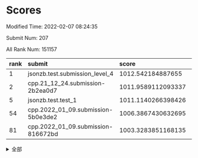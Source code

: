 # Scores

Modified Time: 2022-02-07 08:24:35

Submit Num: 207

All Rank Num: 151157

| rank |               submit               |       score        |       sigma        | pk_num |
| :--- | :--------------------------------- | :----------------- | :----------------- | :----- |
| 1    | jsonzb.test.submission_level_4     | 1012.542184887655  | 0.7920248467570348 | 2920   |
| 2    | cpp.21_12_24.submission-2b2ea0d7   | 1011.9589112093337 | 0.7849007198122016 | 2923   |
| 5    | jsonzb.test.test_1                 | 1011.1140266398426 | 0.7685803202943394 | 2924   |
| 54   | cpp.2022_01_09.submission-5b0e3de2 | 1006.3867430632695 | 0.7156109738506871 | 2926   |
| 81   | cpp.2022_01_09.submission-816672bd | 1003.3283851168135 | 0.6971944892879276 | 2922   |


<details>
<summary>全部</summary>

| rank |                 submit                 |       score        |       sigma        | pk_num |
| :--- | :------------------------------------- | :----------------- | :----------------- | :----- |
| 1    | jsonzb.test.submission_level_4         | 1012.542184887655  | 0.7920248467570348 | 2920   |
| 2    | cpp.21_12_24.submission-2b2ea0d7       | 1011.9589112093337 | 0.7849007198122016 | 2923   |
| 3    | gobigger.level_3.submission_level_3_37 | 1011.4420127849045 | 0.7564031518122067 | 2925   |
| 4    | gobigger.level_3.submission_level_3_33 | 1011.2578098160194 | 0.7707079374494561 | 2927   |
| 5    | jsonzb.test.test_1                     | 1011.1140266398426 | 0.7685803202943394 | 2924   |
| 6    | gobigger.level_3.submission_level_3_39 | 1010.957518196877  | 0.7664983712897939 | 2924   |
| 7    | gobigger.level_3.submission_level_3_21 | 1010.9146172382084 | 0.7706106715628228 | 2918   |
| 8    | gobigger.level_3.submission_level_3_7  | 1010.7684103166976 | 0.7841627020692957 | 2919   |
| 9    | gobigger.level_3.submission_level_3_5  | 1010.6710811769121 | 0.7842938793141283 | 2914   |
| 10   | gobigger.level_3.submission_level_3_6  | 1010.4652229508727 | 0.7701062972606821 | 2922   |
| 11   | gobigger.level_3.submission_level_3_9  | 1010.4207794351845 | 0.7751905332565676 | 2924   |
| 12   | gobigger.level_3.submission_level_3_32 | 1010.4030998506325 | 0.7779539465752254 | 2917   |
| 13   | gobigger.level_3.submission_level_3_30 | 1010.3875857469318 | 0.7636047327030575 | 2920   |
| 14   | gobigger.level_3.submission_level_3_14 | 1010.3811788968833 | 0.7729348659699297 | 2918   |
| 15   | gobigger.level_3.submission_level_3_25 | 1010.3355999301199 | 0.7607757366824699 | 2918   |
| 16   | gobigger.level_3.submission_level_3_4  | 1010.3146409925357 | 0.7574829202541328 | 2920   |
| 17   | gobigger.level_3.submission_level_3_18 | 1010.1987904158893 | 0.7749413641149663 | 2924   |
| 18   | gobigger.level_3.submission_level_3_23 | 1010.1984642642245 | 0.7737400990212122 | 2925   |
| 19   | gobigger.level_3.submission_level_3_36 | 1010.1435691677993 | 0.7610166068123081 | 2922   |
| 20   | gobigger.level_3.submission_level_3_10 | 1009.9534656338626 | 0.757417706431452  | 2923   |
| 21   | gobigger.level_3.submission_level_3_17 | 1009.9358832590841 | 0.7650273106222857 | 2919   |
| 22   | gobigger.level_3.submission_level_3_42 | 1009.9152567936129 | 0.7723476653250514 | 2919   |
| 23   | gobigger.level_3.submission_level_3_29 | 1009.9047187685085 | 0.7583190404591408 | 2923   |
| 24   | gobigger.level_3.submission_level_3_48 | 1009.8875012065113 | 0.7471188700831294 | 2918   |
| 25   | gobigger.level_3.submission_level_3_24 | 1009.8320907762319 | 0.7668143263091072 | 2918   |
| 26   | gobigger.level_3.submission_level_3_19 | 1009.8103982305549 | 0.7684867085884137 | 2921   |
| 27   | gobigger.level_3.submission_level_3_8  | 1009.7279471274367 | 0.7494558570484711 | 2918   |
| 28   | gobigger.level_3.submission_level_3_12 | 1009.7079731976625 | 0.7667783532365169 | 2922   |
| 29   | gobigger.level_3.submission_level_3_2  | 1009.6028188991676 | 0.7299036062495843 | 2923   |
| 30   | gobigger.level_3.submission_level_3_3  | 1009.6004537817402 | 0.7594871673570347 | 2925   |
| 31   | gobigger.level_3.submission_level_3_44 | 1009.5986673748604 | 0.7582663399214536 | 2927   |
| 32   | gobigger.level_3.submission_level_3_49 | 1009.5960877763746 | 0.7460031025878099 | 2922   |
| 33   | gobigger.level_3.submission_level_3_27 | 1009.530487373041  | 0.7312884685145093 | 2920   |
| 34   | gobigger.level_3.submission_level_3_13 | 1009.5000562105347 | 0.75044894961385   | 2919   |
| 35   | gobigger.level_3.submission_level_3_1  | 1009.4603260746129 | 0.7284810881132816 | 2916   |
| 36   | gobigger.level_3.submission_level_3_41 | 1009.3916939804964 | 0.7382483101371439 | 2920   |
| 37   | gobigger.level_3.submission_level_3_16 | 1009.3855914648934 | 0.7698784942169102 | 2923   |
| 38   | gobigger.level_3.submission_level_3_45 | 1009.3706246867443 | 0.744085385194398  | 2917   |
| 39   | gobigger.level_3.submission_level_3_11 | 1009.3671392677594 | 0.741780819501996  | 2919   |
| 40   | gobigger.level_3.submission_level_3_22 | 1009.3559499714105 | 0.7540192145283872 | 2920   |
| 41   | gobigger.level_3.submission_level_3_35 | 1009.29967417598   | 0.7565983270962859 | 2923   |
| 42   | gobigger.level_3.submission_level_3_38 | 1009.1081518552585 | 0.7735229758297251 | 2921   |
| 43   | gobigger.level_3.submission_level_3_43 | 1009.0844485440374 | 0.733434761716093  | 2923   |
| 44   | gobigger.level_3.submission_level_3_31 | 1008.9467275853715 | 0.7413335775605802 | 2925   |
| 45   | gobigger.level_3.submission_level_3_46 | 1008.9264577796241 | 0.7464038190892721 | 2921   |
| 46   | gobigger.level_3.submission_level_3_0  | 1008.909139874314  | 0.7410015053331411 | 2926   |
| 47   | gobigger.level_3.submission_level_3_15 | 1008.8966182394884 | 0.7419949424037422 | 2920   |
| 48   | gobigger.level_3.submission_level_3_26 | 1008.848000921228  | 0.7304911701344852 | 2921   |
| 49   | gobigger.level_3.submission_level_3_40 | 1008.8154269356111 | 0.7484095132985219 | 2920   |
| 50   | gobigger.level_3.submission_level_3_20 | 1008.6822742325402 | 0.7359209400041333 | 2917   |
| 51   | gobigger.level_3.submission_level_3_47 | 1008.212306557328  | 0.7727481496734532 | 2922   |
| 52   | gobigger.level_3.submission_level_3_34 | 1008.121559036054  | 0.7290620070853489 | 2925   |
| 53   | gobigger.level_3.submission_level_3_28 | 1007.815803215892  | 0.7548583263925248 | 2919   |
| 54   | cpp.2022_01_09.submission-5b0e3de2     | 1006.3867430632695 | 0.7156109738506871 | 2926   |
| 55   | gobigger.level_1.submission_level_1_42 | 1005.7341184650827 | 0.7191794493787407 | 2919   |
| 56   | gobigger.level_1.submission_level_1_20 | 1005.0998149280218 | 0.717693908108542  | 2918   |
| 57   | gobigger.level_1.submission_level_1_11 | 1004.5342468521517 | 0.7064920901597035 | 2919   |
| 58   | gobigger.level_1.submission_level_1_14 | 1004.422212992296  | 0.734890984788333  | 2920   |
| 59   | gobigger.level_1.submission_level_1_34 | 1004.4034542901964 | 0.725120065318731  | 2914   |
| 60   | gobigger.level_1.submission_level_1_39 | 1004.3459689827599 | 0.7148656576063451 | 2920   |
| 61   | gobigger.level_1.submission_level_1_48 | 1004.2914377690053 | 0.7090948383436755 | 2917   |
| 62   | gobigger.level_1.submission_level_1_23 | 1004.2710015126253 | 0.713754899968741  | 2923   |
| 63   | gobigger.level_1.submission_level_1_19 | 1004.1476007161608 | 0.7262933050939194 | 2918   |
| 64   | gobigger.level_1.submission_level_1_24 | 1004.1139162938385 | 0.7252826209369417 | 2923   |
| 65   | gobigger.level_1.submission_level_1_47 | 1004.0920464048168 | 0.7173843313724599 | 2917   |
| 66   | gobigger.level_1.submission_level_1_17 | 1004.069674508797  | 0.7216168289209955 | 2925   |
| 67   | gobigger.level_1.submission_level_1_33 | 1003.998482398227  | 0.7127090995395022 | 2922   |
| 68   | gobigger.level_1.submission_level_1_27 | 1003.9149145424594 | 0.7088944012084556 | 2924   |
| 69   | gobigger.level_1.submission_level_1_15 | 1003.8914244249399 | 0.7161859592694924 | 2925   |
| 70   | gobigger.level_1.submission_level_1_38 | 1003.8592123373428 | 0.7068089210748233 | 2916   |
| 71   | gobigger.level_1.submission_level_1_44 | 1003.8466261496361 | 0.7118812599770789 | 2920   |
| 72   | gobigger.level_1.submission_level_1_7  | 1003.6892322048168 | 0.7233931372621125 | 2921   |
| 73   | gobigger.level_1.submission_level_1_8  | 1003.6690965142243 | 0.7190573135732736 | 2922   |
| 74   | gobigger.level_1.submission_level_1_13 | 1003.618974376503  | 0.7144944655910518 | 2922   |
| 75   | gobigger.level_1.submission_level_1_21 | 1003.4466239572815 | 0.7207117142791427 | 2921   |
| 76   | gobigger.level_1.submission_level_1_31 | 1003.4188280816403 | 0.7135124731786111 | 2919   |
| 77   | gobigger.level_1.submission_level_1_10 | 1003.3988223839549 | 0.7111850071180389 | 2920   |
| 78   | gobigger.level_1.submission_level_1_37 | 1003.3546891652094 | 0.7210895622419732 | 2916   |
| 79   | gobigger.level_1.submission_level_1_49 | 1003.3479213352227 | 0.7147218975563246 | 2918   |
| 80   | gobigger.level_1.submission_level_1_2  | 1003.3412458403807 | 0.7224345539029294 | 2917   |
| 81   | cpp.2022_01_09.submission-816672bd     | 1003.3283851168135 | 0.6971944892879276 | 2922   |
| 82   | gobigger.level_1.submission_level_1_16 | 1003.2743626505661 | 0.7209926812258597 | 2926   |
| 83   | gobigger.level_1.submission_level_1_30 | 1003.2445812374264 | 0.710379854684651  | 2925   |
| 84   | gobigger.level_1.submission_level_1_46 | 1003.230219470377  | 0.7187646851393306 | 2922   |
| 85   | gobigger.level_1.submission_level_1_3  | 1003.2133618120654 | 0.7077981227097313 | 2926   |
| 86   | gobigger.level_1.submission_level_1_1  | 1003.1522027738687 | 0.7299669446349988 | 2923   |
| 87   | gobigger.level_1.submission_level_1_28 | 1003.0865343480548 | 0.7067123516370549 | 2923   |
| 88   | gobigger.level_1.submission_level_1_29 | 1003.075922269265  | 0.7141490596270751 | 2926   |
| 89   | gobigger.level_1.submission_level_1_35 | 1003.0398559373062 | 0.7068218101083873 | 2920   |
| 90   | gobigger.level_1.submission_level_1_0  | 1003.031425958908  | 0.7231076822447148 | 2926   |
| 91   | gobigger.level_1.submission_level_1_12 | 1003.0190908541002 | 0.7132243004358876 | 2922   |
| 92   | gobigger.level_1.submission_level_1_40 | 1002.9757191054961 | 0.7001302294555166 | 2917   |
| 93   | gobigger.level_1.submission_level_1_9  | 1002.9668101449006 | 0.7171220281874897 | 2924   |
| 94   | gobigger.level_1.submission_level_1_18 | 1002.9486022914285 | 0.7070718826985531 | 2921   |
| 95   | gobigger.level_1.submission_level_1_22 | 1002.8858060753096 | 0.7129082008521783 | 2920   |
| 96   | gobigger.level_1.submission_level_1_36 | 1002.8856315162892 | 0.7047204242466458 | 2918   |
| 97   | gobigger.level_1.submission_level_1_43 | 1002.8730716762825 | 0.7097724528005642 | 2919   |
| 98   | gobigger.level_1.submission_level_1_32 | 1002.8237277670623 | 0.7189682995851154 | 2919   |
| 99   | gobigger.level_1.submission_level_1_26 | 1002.8182858605021 | 0.716390510544584  | 2916   |
| 100  | gobigger.level_1.submission_level_1_45 | 1002.8022491199522 | 0.7159033602100529 | 2924   |
| 101  | gobigger.level_1.submission_level_1_41 | 1002.5161741679542 | 0.7013423680892682 | 2922   |
| 102  | gobigger.level_1.submission_level_1_6  | 1002.4669564282658 | 0.7193204222595811 | 2923   |
| 103  | gobigger.level_1.submission_level_1_25 | 1002.3080398950088 | 0.7127999632489875 | 2918   |
| 104  | gobigger.level_1.submission_level_1_4  | 1001.9934934621707 | 0.7136489965710165 | 2923   |
| 105  | gobigger.level_1.submission_level_1_5  | 1000.8283305408895 | 0.7120965944129017 | 2917   |
| 106  | gobigger.random.submission_random_38   | 997.2681154143896  | 0.7231082643396645 | 2922   |
| 107  | gobigger.random.submission_random_41   | 997.1591338243315  | 0.7163777399828976 | 2920   |
| 108  | gobigger.random.submission_random_25   | 997.0550986887071  | 0.6992526596298609 | 2918   |
| 109  | gobigger.random.submission_random_42   | 996.9878868799972  | 0.715840767359528  | 2923   |
| 110  | gobigger.random.submission_random_46   | 996.9558441921865  | 0.6989200732218261 | 2920   |
| 111  | gobigger.random.submission_random_36   | 996.9298158649492  | 0.7155400613450584 | 2924   |
| 112  | gobigger.random.submission_random_44   | 996.8622532362299  | 0.7055894840951716 | 2918   |
| 113  | gobigger.random.submission_random_16   | 996.6827298485056  | 0.7183926070493546 | 2922   |
| 114  | gobigger.random.submission_random_32   | 996.6800823129305  | 0.7201969277185415 | 2918   |
| 115  | gobigger.random.submission_random_1    | 996.350224759474   | 0.7034251015534801 | 2918   |
| 116  | gobigger.random.submission_random_33   | 996.3351039156175  | 0.7121575059485092 | 2916   |
| 117  | gobigger.random.submission_random_23   | 996.3274861468038  | 0.698994748193907  | 2924   |
| 118  | gobigger.random.submission_random_29   | 996.285397607019   | 0.7087868457617277 | 2921   |
| 119  | gobigger.random.submission_random_49   | 996.2534212511947  | 0.7093671445650365 | 2925   |
| 120  | gobigger.random.submission_random_17   | 996.1878394190329  | 0.7124277832251276 | 2920   |
| 121  | gobigger.random.submission_random_22   | 996.1828793556301  | 0.7140053603157845 | 2924   |
| 122  | gobigger.random.submission_random_9    | 996.1736988736294  | 0.7141492259409785 | 2922   |
| 123  | gobigger.random.submission_random_27   | 996.1672121963416  | 0.7135721338910955 | 2925   |
| 124  | gobigger.random.submission_random_11   | 996.1559105617262  | 0.7357760777177811 | 2922   |
| 125  | gobigger.random.submission_random_28   | 996.1311487335     | 0.7071362824870397 | 2921   |
| 126  | gobigger.random.submission_random_14   | 996.0828073846642  | 0.7158940008009139 | 2921   |
| 127  | gobigger.random.submission_random_6    | 996.0716743670414  | 0.714573207794279  | 2922   |
| 128  | gobigger.random.submission_random_24   | 996.0676127709096  | 0.7148606770578761 | 2919   |
| 129  | gobigger.random.submission_random_45   | 996.0591357552844  | 0.7083417097115144 | 2923   |
| 130  | gobigger.random.submission_random_5    | 996.0410993204524  | 0.7211405968502984 | 2924   |
| 131  | gobigger.random.submission_random_30   | 995.9807326526612  | 0.7242103955149242 | 2925   |
| 132  | gobigger.random.submission_random_13   | 995.9801000864893  | 0.707335545298663  | 2919   |
| 133  | gobigger.random.submission_random_34   | 995.9268962215892  | 0.7087119947580968 | 2926   |
| 134  | gobigger.random.submission_random_47   | 995.8906774346267  | 0.7060323058335443 | 2920   |
| 135  | gobigger.random.submission_random_35   | 995.8676496252858  | 0.7126500049208215 | 2920   |
| 136  | gobigger.random.submission_random_4    | 995.8571287291913  | 0.7107642141430462 | 2917   |
| 137  | gobigger.random.submission_random_8    | 995.8198221793672  | 0.7089852690114086 | 2920   |
| 138  | gobigger.random.submission_random_40   | 995.7682167846316  | 0.7157521641868019 | 2919   |
| 139  | gobigger.random.submission_random_21   | 995.7191562761412  | 0.7022456258916883 | 2919   |
| 140  | gobigger.random.submission_random_15   | 995.7037265269603  | 0.6966365667572136 | 2928   |
| 141  | gobigger.random.submission_random_31   | 995.624367659214   | 0.7049992449841116 | 2926   |
| 142  | gobigger.random.submission_random_12   | 995.58576185671    | 0.7312199654782133 | 2916   |
| 143  | gobigger.random.submission_random_18   | 995.5526421951241  | 0.726344397577359  | 2920   |
| 144  | gobigger.random.submission_random_19   | 995.5241841944473  | 0.6997388318820316 | 2920   |
| 145  | gobigger.random.submission_random_20   | 995.4405882184992  | 0.7121225156630385 | 2921   |
| 146  | gobigger.random.submission_random_37   | 995.3857437781865  | 0.7028102823045802 | 2920   |
| 147  | gobigger.random.submission_random_26   | 995.356006791692   | 0.7062576364815389 | 2916   |
| 148  | gobigger.random.submission_random_0    | 995.3202775852699  | 0.7149900015178993 | 2921   |
| 149  | gobigger.random.submission_random_48   | 995.2582639494605  | 0.7175738033246568 | 2925   |
| 150  | gobigger.random.submission_random_43   | 995.2028583952253  | 0.7112498208180119 | 2923   |
| 151  | gobigger.random.submission_random_3    | 995.1608645238585  | 0.7065803892182281 | 2917   |
| 152  | gobigger.random.submission_random_7    | 995.0560225654574  | 0.7186545786313885 | 2923   |
| 153  | gobigger.random.submission_random_39   | 995.0438949035088  | 0.7140564395216458 | 2915   |
| 154  | gobigger.level_2.submission_level_2_1  | 994.9111392237794  | 0.7288343669026824 | 2919   |
| 155  | gobigger.random.submission_random_10   | 994.646264689945   | 0.7125418292824928 | 2920   |
| 156  | gobigger.random.submission_random_2    | 994.6066188409668  | 0.7129736352259701 | 2923   |
| 157  | gobigger.level_2.submission_level_2_41 | 994.5615779761255  | 0.7243739412227533 | 2915   |
| 158  | gobigger.level_2.submission_level_2_21 | 993.8526990649439  | 0.7366433748616992 | 2921   |
| 159  | gobigger.level_2.submission_level_2_49 | 993.3106273281797  | 0.7602019379237678 | 2922   |
| 160  | gobigger.level_2.submission_level_2_25 | 993.2585862056795  | 0.719550134648548  | 2916   |
| 161  | gobigger.level_2.submission_level_2_4  | 993.2430644269766  | 0.7385536291127247 | 2927   |
| 162  | gobigger.level_2.submission_level_2_42 | 993.2310608992028  | 0.7357713421356021 | 2922   |
| 163  | gobigger.level_2.submission_level_2_24 | 993.1957129832649  | 0.7337823696606749 | 2919   |
| 164  | gobigger.level_2.submission_level_2_11 | 992.9641035636731  | 0.7364846307372686 | 2913   |
| 165  | gobigger.level_2.submission_level_2_0  | 992.8389468127957  | 0.7374143119288807 | 2921   |
| 166  | gobigger.level_2.submission_level_2_37 | 992.8191079135762  | 0.7352780015650521 | 2919   |
| 167  | gobigger.level_2.submission_level_2_16 | 992.6989381965701  | 0.7422498606864533 | 2921   |
| 168  | gobigger.level_2.submission_level_2_48 | 992.6959363243075  | 0.7311578214756769 | 2924   |
| 169  | gobigger.level_2.submission_level_2_18 | 992.6859805621349  | 0.7353036654812429 | 2920   |
| 170  | gobigger.level_2.submission_level_2_47 | 992.5927421040222  | 0.7444890239487614 | 2917   |
| 171  | gobigger.level_2.submission_level_2_9  | 992.4563624451672  | 0.7307218244168104 | 2919   |
| 172  | gobigger.level_2.submission_level_2_38 | 992.3485484276711  | 0.7271945773597723 | 2924   |
| 173  | gobigger.level_2.submission_level_2_28 | 992.336779867861   | 0.7369298335919072 | 2918   |
| 174  | gobigger.level_2.submission_level_2_6  | 992.3180182313926  | 0.7495024192206182 | 2922   |
| 175  | gobigger.level_2.submission_level_2_31 | 992.3152440263466  | 0.7314731038585952 | 2922   |
| 176  | gobigger.level_2.submission_level_2_44 | 992.2673779278808  | 0.7406123314503148 | 2917   |
| 177  | gobigger.level_2.submission_level_2_19 | 992.2335684303799  | 0.7577883431554454 | 2924   |
| 178  | gobigger.level_2.submission_level_2_5  | 992.1963858933198  | 0.7551765820412125 | 2919   |
| 179  | gobigger.level_2.submission_level_2_45 | 992.1827710915214  | 0.7610075111528414 | 2926   |
| 180  | gobigger.level_2.submission_level_2_14 | 992.1743344595455  | 0.7495569640541737 | 2919   |
| 181  | gobigger.level_2.submission_level_2_33 | 992.1386746693287  | 0.7543815101021835 | 2925   |
| 182  | gobigger.level_2.submission_level_2_43 | 992.0499044605513  | 0.7426894835184896 | 2920   |
| 183  | gobigger.level_2.submission_level_2_39 | 992.0443447845114  | 0.7454427815358027 | 2918   |
| 184  | gobigger.level_2.submission_level_2_23 | 992.0077222907921  | 0.7480093107771297 | 2924   |
| 185  | gobigger.level_2.submission_level_2_10 | 991.9783306031845  | 0.7631295491989266 | 2917   |
| 186  | gobigger.level_2.submission_level_2_40 | 991.7834602590679  | 0.737211564219331  | 2922   |
| 187  | gobigger.level_2.submission_level_2_26 | 991.7354456513716  | 0.7483745791180063 | 2917   |
| 188  | gobigger.level_2.submission_level_2_29 | 991.7350521570578  | 0.7445823106838055 | 2915   |
| 189  | gobigger.level_2.submission_level_2_36 | 991.681900615246   | 0.752131369534457  | 2919   |
| 190  | gobigger.level_2.submission_level_2_34 | 991.4045729947719  | 0.7585262210648327 | 2926   |
| 191  | gobigger.level_2.submission_level_2_46 | 991.403721518911   | 0.7498047059574452 | 2916   |
| 192  | gobigger.level_2.submission_level_2_3  | 991.3924678403132  | 0.7566415099612906 | 2923   |
| 193  | gobigger.level_2.submission_level_2_2  | 991.2597254944402  | 0.7461690892631799 | 2925   |
| 194  | gobigger.level_2.submission_level_2_15 | 991.1953936533162  | 0.7429737559705295 | 2922   |
| 195  | gobigger.level_2.submission_level_2_27 | 991.1844326913979  | 0.7382230844918439 | 2922   |
| 196  | gobigger.level_2.submission_level_2_12 | 991.0888661249817  | 0.7672501243624078 | 2927   |
| 197  | gobigger.level_2.submission_level_2_7  | 991.0779661311926  | 0.7685399446661786 | 2919   |
| 198  | gobigger.level_2.submission_level_2_17 | 991.0721421219693  | 0.7644297540466738 | 2920   |
| 199  | gobigger.level_2.submission_level_2_30 | 991.0552865563673  | 0.7641704706498988 | 2918   |
| 200  | gobigger.level_2.submission_level_2_13 | 991.0488269840828  | 0.7521555077687532 | 2918   |
| 201  | gobigger.level_2.submission_level_2_35 | 990.8012543240809  | 0.748979071600477  | 2923   |
| 202  | gobigger.level_2.submission_level_2_32 | 990.7320660099995  | 0.768267257872693  | 2918   |
| 203  | gobigger.level_2.submission_level_2_22 | 990.0806426221874  | 0.758993059544651  | 2928   |
| 204  | gobigger.level_2.submission_level_2_20 | 989.8753036692164  | 0.7762904510660059 | 2928   |
| 205  | gobigger.level_2.submission_level_2_8  | 989.5273858430324  | 0.7637118345001457 | 2919   |
| 206  | gobigger.none.submission_none_0        | 977.2687028182754  | 1.4445647699379323 | 2922   |
| 207  | gobigger.none.submission_none_1        | 974.1488489919485  | 1.7156450262445728 | 2920   |

</details>